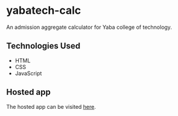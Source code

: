 # yabatech-calc

An admission aggregate calculator for Yaba college of technology.

## Technologies Used
- HTML
- CSS
- JavaScript
 

## Hosted app

The hosted app can be visited [here](https://github.com/Modex22/Yabatech-YCT-Calculator).